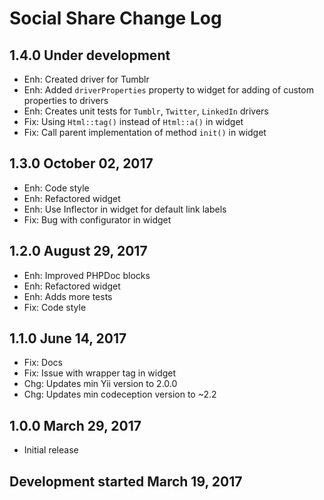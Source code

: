 Social Share Change Log
=======================

1.4.0 Under development
-----------------------
* Enh: Created driver for Tumblr
* Enh: Added `driverProperties` property to widget for adding of
custom properties to drivers
* Enh: Creates unit tests for `Tumblr`, `Twitter`, `LinkedIn` drivers
* Fix: Using `Html::tag()` instead of `Html::a()` in widget
* Fix: Call parent implementation of method `init()` in widget

1.3.0 October 02, 2017
----------------------
* Enh: Code style
* Enh: Refactored widget
* Enh: Use Inflector in widget for default link labels
* Fix: Bug with configurator in widget

1.2.0 August 29, 2017
---------------------
* Enh: Improved PHPDoc blocks
* Enh: Refactored widget
* Enh: Adds more tests
* Fix: Code style

1.1.0 June 14, 2017
-------------------
* Fix: Docs
* Fix: Issue with wrapper tag in widget
* Chg: Updates min Yii version to 2.0.0
* Chg: Updates min codeception version to ~2.2

1.0.0 March 29, 2017
--------------------
* Initial release

Development started March 19, 2017
----------------------------------